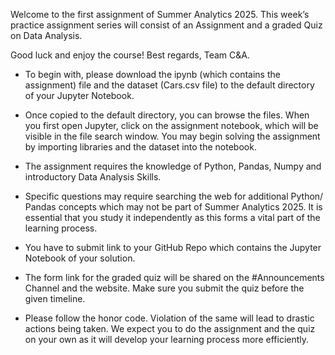 Welcome to the first assignment of Summer Analytics 2025. This week’s practice
assignment series will consist of an Assignment and a graded Quiz on Data Analysis.

Good luck and enjoy the course!
Best regards,
Team C&A.
- To begin with, please download the ipynb (which contains the assignment) file and
the dataset (Cars.csv file) to the default directory of your Jupyter Notebook.

- Once copied to the default directory, you can browse the files. When you first open
Jupyter, click on the assignment notebook, which will be visible in the file search
window. You may begin solving the assignment by importing libraries and the
dataset into the notebook.

- The assignment requires the knowledge of Python, Pandas, Numpy and introductory
Data Analysis Skills.

- Specific questions may require searching the web for additional Python/ Pandas
concepts which may not be part of Summer Analytics 2025. It is essential that you
study it independently as this forms a vital part of the learning process.

- You have to submit link to your GitHub Repo which contains the Jupyter Notebook of
your solution.

- The form link for the graded quiz will be shared on the #Announcements Channel
and the website. Make sure you submit the quiz before the given timeline.

- Please follow the honor code. Violation of the same will lead to drastic actions being
taken. We expect you to do the assignment and the quiz on your own as it will
develop your learning process more efficiently.

